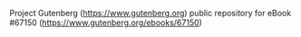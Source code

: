 Project Gutenberg (https://www.gutenberg.org) public repository for
eBook #67150 (https://www.gutenberg.org/ebooks/67150)
